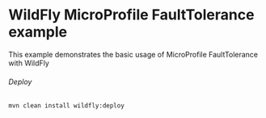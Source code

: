 WildFly MicroProfile FaultTolerance example
=====================================

This example demonstrates the basic usage of MicroProfile FaultTolerance with WildFly

###### Deploy
```shell
mvn clean install wildfly:deploy
```
 

